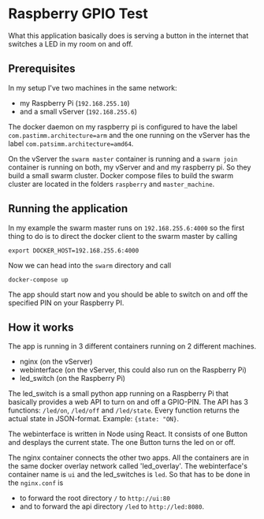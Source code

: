 # Raspberry GPIO Test

What this application basically does is serving a button in the internet that switches a LED in my room on and off.

## Prerequisites
In my setup I've two machines in the same network:
 - my Raspberry Pi (`192.168.255.10`)
 - and a small vServer (`192.168.255.6`)

The docker daemon on my raspberry pi is configured to have the label `com.pastimm.architecture=arm` and the one running on the vServer has the label `com.patsimm.architecture=amd64`.

On the vServer the `swarm master` container is running and a `swarm join` container is running on both, my vServer and and my raspberry pi. So they build a small swarm cluster. Docker compose files to build the swarm cluster are located in the folders `raspberry` and `master_machine`.

## Running the application

In my example the swarm master runs on `192.168.255.6:4000` so the first thing to do is to direct the docker client to the swarm master by calling

    export DOCKER_HOST=192.168.255.6:4000

Now we can head into the `swarm` directory and call 

    docker-compose up
    
The app should start now and you should be able to switch on and off the specified PIN on your Raspberry PI.

## How it works

The app is running in 3 different containers running on 2 different machines.

 - nginx (on the vServer)
 - webinterface (on the vServer, this could also run on the Raspberry Pi)
 - led_switch (on the Raspberry Pi)

The led_switch is a small python app running on a Raspberry Pi that basically provides a web API to turn on and off a GPIO-PIN. The API has 3 functions: `/led/on`, `/led/off` and `/led/state`. Every function returns the actual state in JSON-format. Example: `{state: "ON}`. 

The webinterface is written in Node using React. It consists of one Button and desplays the current state. The one Button turns the led on or off.

The nginx container connects the other two apps. All the containers are in the same docker overlay network called 'led_overlay'. The webinterface's container name is `ui` and the led_switches is `led`. So that has to be done in the `nginx.conf` is 

 - to forward the root directory `/` to `http://ui:80`
 - and to forward the api directory `/led` to `http://led:8080`.
